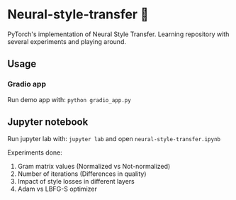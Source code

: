 # Neural-style-transfer 🎨

PyTorch's implementation of Neural Style Transfer. Learning repository with several experiments and playing around.

## Usage

### Gradio app

Run demo app with: `python gradio_app.py`

## Jupyter notebook

Run jupyter lab with: `jupyter lab` and open `neural-style-transfer.ipynb`

Experiments done:

1. Gram matrix values (Normalized vs Not-normalized)
2. Number of iterations (Differences in quality)
3. Impact of style losses in different layers
4. Adam vs LBFG-S optimizer
